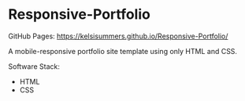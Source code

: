 # Responsive-Portfolio

GitHub Pages: https://kelsisummers.github.io/Responsive-Portfolio/

A mobile-responsive portfolio site template using only HTML and CSS.

Software Stack:
  - HTML
  - CSS
